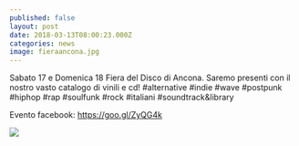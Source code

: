 ```yaml
---
published: false
layout: post
date: 2018-03-13T08:00:23.000Z
categories: news
image: fieraancona.jpg
---
```

Sabato 17 e Domenica 18 Fiera del Disco di Ancona.
Saremo presenti con il nostro vasto catalogo di vinili e cd!
#alternative #indie #wave #postpunk #hiphop #rap #soulfunk #rock #italiani #soundtrack&library

Evento facebook: https://goo.gl/ZyQG4k

![]({{site.baseurl}}/http://i63.tinypic.com/2m2iby9.jpg)